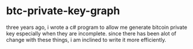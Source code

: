 # btc-private-key-graph

three years ago, i wrote a c# program to allow me generate bitcoin private key especially when they are incomplete. since there has been alot of change with these things, i am inclined to write it more efficiently.

